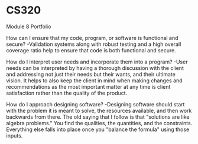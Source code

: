 # CS320
Module 8 Portfolio

How can I ensure that my code, program, or software is functional and secure?
  -Validation systems along with robust testing and a high overall coverage ratio help to ensure that code is both functional and secure.

How do I interpret user needs and incorporate them into a program?
  -User needs can be interpreted by having a thorough discussion with the client and addressing not just their needs but their wants, and their ultimate vision.  It helps to also keep the client in mind when making changes and recommendations as the most important matter at any time is client satisfaction rather than the quality of the product.

How do I approach designing software?
  -Designing software should start with the problem it is meant to solve, the resources available, and then work backwards from there.  The old saying that I follow is that "solutions are like algebra problems."  You find the qualities, the quantities, and the constraints.  Everything else falls into place once you "balance the formula" using those inputs.
